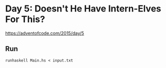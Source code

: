 # Day 5: Doesn't He Have Intern-Elves For This?

<https://adventofcode.com/2015/day/5>

## Run

```shell
runhaskell Main.hs < input.txt
```
